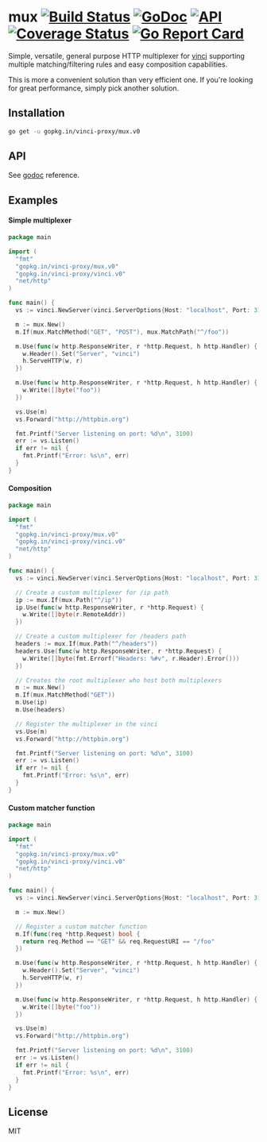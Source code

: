# mux [![Build Status](https://travis-ci.org/vinci-proxy/mux.png)](https://travis-ci.org/vinci-proxy/mux) [![GoDoc](https://godoc.org/github.com/vinci-proxy/mux?status.svg)](https://godoc.org/github.com/vinci-proxy/mux) [![API](https://img.shields.io/badge/status-stable-green.svg?style=flat)](https://godoc.org/github.com/vinci-proxy/mux) [![Coverage Status](https://coveralls.io/repos/github/vinci-proxy/mux/badge.svg?branch=master)](https://coveralls.io/github/vinci-proxy/mux?branch=master) [![Go Report Card](https://goreportcard.com/badge/github.com/vinci-proxy/mux)](https://goreportcard.com/report/github.com/vinci-proxy/mux)

Simple, versatile, general purpose HTTP multiplexer for [vinci](https://github.com/vinci-proxy/vinci) supporting multiple matching/filtering rules and easy composition capabilities.

This is more a convenient solution than very efficient one. If you're looking for great performance, simply pick another solution.

## Installation

```bash
go get -u gopkg.in/vinci-proxy/mux.v0
```

## API

See [godoc](https://godoc.org/github.com/vinci-proxy/mux) reference.

## Examples

#### Simple multiplexer

```go
package main

import (
  "fmt"
  "gopkg.in/vinci-proxy/mux.v0"
  "gopkg.in/vinci-proxy/vinci.v0"
  "net/http"
)

func main() {
  vs := vinci.NewServer(vinci.ServerOptions{Host: "localhost", Port: 3100})

  m := mux.New()
  m.If(mux.MatchMethod("GET", "POST"), mux.MatchPath("^/foo"))

  m.Use(func(w http.ResponseWriter, r *http.Request, h http.Handler) {
    w.Header().Set("Server", "vinci")
    h.ServeHTTP(w, r)
  })

  m.Use(func(w http.ResponseWriter, r *http.Request, h http.Handler) {
    w.Write([]byte("foo"))
  })

  vs.Use(m)
  vs.Forward("http://httpbin.org")

  fmt.Printf("Server listening on port: %d\n", 3100)
  err := vs.Listen()
  if err != nil {
    fmt.Printf("Error: %s\n", err)
  }
}
```

#### Composition

```go
package main

import (
  "fmt"
  "gopkg.in/vinci-proxy/mux.v0"
  "gopkg.in/vinci-proxy/vinci.v0"
  "net/http"
)

func main() {
  vs := vinci.NewServer(vinci.ServerOptions{Host: "localhost", Port: 3100})

  // Create a custom multiplexer for /ip path
  ip := mux.If(mux.Path("^/ip"))
  ip.Use(func(w http.ResponseWriter, r *http.Request) {
    w.Write([]byte(r.RemoteAddr))
  })

  // Create a custom multiplexer for /headers path
  headers := mux.If(mux.Path("^/headers"))
  headers.Use(func(w http.ResponseWriter, r *http.Request) {
    w.Write([]byte(fmt.Errorf("Headers: %#v", r.Header).Error()))
  })

  // Creates the root multiplexer who host both multiplexers
  m := mux.New()
  m.If(mux.MatchMethod("GET"))
  m.Use(ip)
  m.Use(headers)

  // Register the multiplexer in the vinci
  vs.Use(m)
  vs.Forward("http://httpbin.org")

  fmt.Printf("Server listening on port: %d\n", 3100)
  err := vs.Listen()
  if err != nil {
    fmt.Printf("Error: %s\n", err)
  }
}
```

#### Custom matcher function

```go
package main

import (
  "fmt"
  "gopkg.in/vinci-proxy/mux.v0"
  "gopkg.in/vinci-proxy/vinci.v0"
  "net/http"
)

func main() {
  vs := vinci.NewServer(vinci.ServerOptions{Host: "localhost", Port: 3100})

  m := mux.New()

  // Register a custom matcher function
  m.If(func(req *http.Request) bool {
    return req.Method == "GET" && req.RequestURI == "/foo"
  })

  m.Use(func(w http.ResponseWriter, r *http.Request, h http.Handler) {
    w.Header().Set("Server", "vinci")
    h.ServeHTTP(w, r)
  })

  m.Use(func(w http.ResponseWriter, r *http.Request, h http.Handler) {
    w.Write([]byte("foo"))
  })

  vs.Use(m)
  vs.Forward("http://httpbin.org")

  fmt.Printf("Server listening on port: %d\n", 3100)
  err := vs.Listen()
  if err != nil {
    fmt.Printf("Error: %s\n", err)
  }
}
```

## License

MIT
